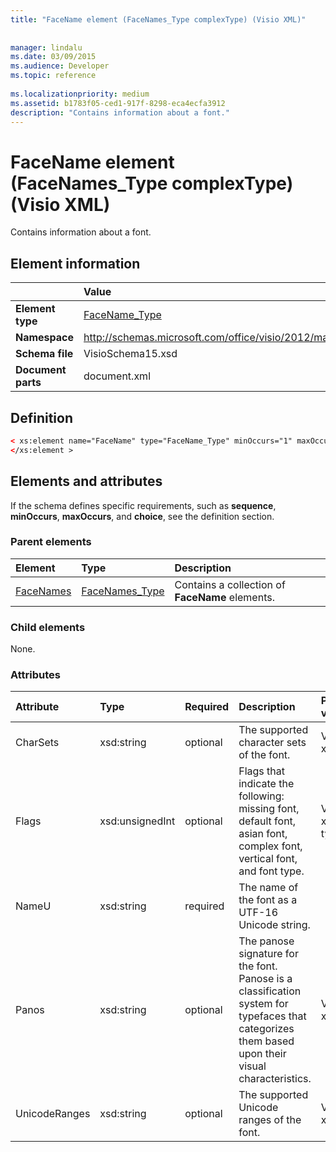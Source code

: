 ```yaml
---
title: "FaceName element (FaceNames_Type complexType) (Visio XML)"
 
 
manager: lindalu
ms.date: 03/09/2015
ms.audience: Developer
ms.topic: reference
 
ms.localizationpriority: medium
ms.assetid: b1783f05-ced1-917f-8298-eca4ecfa3912
description: "Contains information about a font."
---
```


# FaceName element (FaceNames_Type complexType) (Visio XML)

Contains information about a font.
  
## Element information

||Value |
|:-----|:-----|
|**Element type** <br/> |[FaceName_Type](facename_type-complextypevisio-xml.md) <br/> |
|**Namespace** <br/> |http://schemas.microsoft.com/office/visio/2012/main  <br/> |
|**Schema file** <br/> |VisioSchema15.xsd  <br/> |
|**Document parts** <br/> |document.xml  <br/> |
   
## Definition

```XML
< xs:element name="FaceName" type="FaceName_Type" minOccurs="1" maxOccurs="unbounded" >
</xs:element > 
```

## Elements and attributes

If the schema defines specific requirements, such as **sequence**, **minOccurs**, **maxOccurs**, and **choice**, see the definition section. 
  
### Parent elements

|**Element**|**Type**|**Description**|
|:-----|:-----|:-----|
|[FaceNames](facenames-element-visiodocument_type-complextypevisio-xml.md) <br/> |[FaceNames_Type](facenames_type-complextypevisio-xml.md) <br/> |Contains a collection of **FaceName** elements. |
   
### Child elements

None.
  
### Attributes

|**Attribute**|**Type**|**Required**|**Description**|**Possible values**|
|:-----|:-----|:-----|:-----|:-----|
|CharSets  <br/> |xsd:string  <br/> |optional  <br/> |The supported character sets of the font. |Values of the xsd:string type. |
|Flags  <br/> |xsd:unsignedInt  <br/> |optional  <br/> |Flags that indicate the following: missing font, default font, asian font, complex font, vertical font, and font type. |Values of the xsd:unsignedInt type. |
|NameU  <br/> |xsd:string  <br/> |required  <br/> |The name of the font as a UTF-16 Unicode string. ||
|Panos  <br/> |xsd:string  <br/> |optional  <br/> |The panose signature for the font. Panose is a classification system for typefaces that categorizes them based upon their visual characteristics. |Values of the xsd:string type. |
|UnicodeRanges  <br/> |xsd:string  <br/> |optional  <br/> |The supported Unicode ranges of the font. |Values of the xsd:string type. |
   

